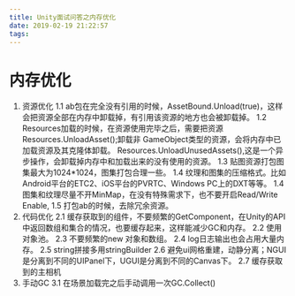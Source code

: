```yaml
---
title: Unity面试问答之内存优化
date: 2019-02-19 21:22:57
tags:
---
```


# 内存优化
1. 资源优化
   1.1 ab包在完全没有引用的时候，AssetBound.Unload(true)，这样会把资源全部在内存中卸载掉，有引用该资源的地方也会被卸载掉。
   1.2 Resources加载的时候，在资源使用完毕之后，需要把资源Resources.UnloadAsset();卸载非 GameObject类型的资源，会将内存中已加载资源及其克隆体卸载。 Resources.UnloadUnusedAssets(),这是一个异步操作，会卸载掉内存中和加载出来的没有使用的资源。
   1.3 贴图资源打包图集最大为1024*1024，图集打包合理一些。
   1.4 纹理和图集的压缩格式。比如Android平台的ETC2、iOS平台的PVRTC、Windows PC上的DXT等等。
   1.4 图集和纹理尽量不开MinMap，在没有特殊需求下，也不要开启Read/Write Enable,
   1.5 打包ab的时候，去除冗余资源。
2. 代码优化
   2.1 缓存获取到的组件，不要频繁的GetComponent，在Unity的API中返回数组和集合的情况，也要缓存起来，这样能减少GC和内存。
   2.2 使用对象池。
   2.3 不要频繁的new 对象和数组。
   2.4 log日志输出也会占用大量内存。
   2.5 string拼接多用stringBuilder
   2.6 避免ui网格重建，动静分离；NGUI是分离到不同的UIPanel下，UGUI是分离到不同的Canvas下。
   2.7 缓存获取到的主相机
3. 手动GC
   3.1 在场景加载完之后手动调用一次GC.Collect()